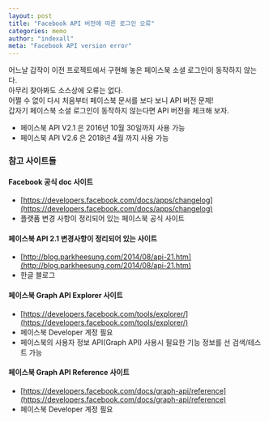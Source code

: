 ```yaml
---
layout: post
title: "Facebook API 버전에 따른 로그인 오류"
categories: memo
author: "indexall"
meta: "Facebook API version error"
---
```

어느날 갑작이 이전 프로젝트에서 구현해 놓은 페이스북 소셜 로그인이 동작하지 않는다.   
아무리 찾아봐도 소스상에 오류는 없다.   
어쩔 수 없이 다시 처음부터 페이스북 문서를 보다 보니 API 버전 문제!   
갑자기 페이스북 소셜 로그인이 동작하지 않는다면 API 버전을 체크해 보자.   

- 페이스북 API V2.1 은 2016년 10월 30일까지 사용 가능
- 페이스북 API V2.6 은 2018년 4월 까지 사용 가능

### 참고 사이트들
#### Facebook 공식 doc 사이트
- [https://developers.facebook.com/docs/apps/changelog](https://developers.facebook.com/docs/apps/changelog)
- 플랫품 변경 사항이 정리되어 있는 페이스북 공식 사이트

#### 페이스북 API 2.1 변경사항이 정리되어 있는 사이트
- [http://blog.parkheesung.com/2014/08/api-21.htm](http://blog.parkheesung.com/2014/08/api-21.htm)
- 한글 블로그

#### 페이스북 Graph API Explorer 사이트
- [https://developers.facebook.com/tools/explorer/](https://developers.facebook.com/tools/explorer/)
- 페이스북 Developer 계정 필요
- 페이스북의 사용자 정보 API(Graph API) 사용시 필요한 기능 정보를 선 검색/테스트 가능

#### 페이스북 Graph API Reference 사이트
- [https://developers.facebook.com/docs/graph-api/reference](https://developers.facebook.com/docs/graph-api/reference)
- 페이스북 Developer 계정 필요
